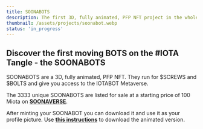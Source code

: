 ```yaml
---
title: SOONABOTS
description: The first 3D, fully animated, PFP NFT project in the whole cryptospace. 
thumbnail: /assets/projects/soonabot.webp
status: 'in_progress'
---
```


##  Discover the first moving BOTS on the #IOTA Tangle - the SOONABOTS

SOONABOTS are a 3D, fully animated, PFP NFT. They run for $SCREWS and $BOLTS and give you access to the IOTABOT Metaverse.

The 3333 unique SOONABOTS are listed for sale at a starting price of 100 Miota on **[SOONAVERSE](https://soonaverse.com/collection/0xeb47806ef8d4c908179bd05eeabc20bc3de8c81a)**.

After minting your SOONABOT you can download it and use it as your profile picture. Use **[this instructions](http://docs.iotabots.io/faq/#soonabots)** to download the animated version.
